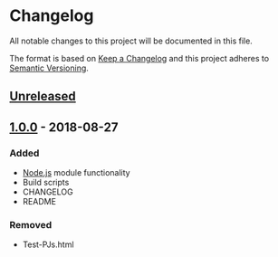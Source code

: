# Changelog
All notable changes to this project will be documented in this file.

The format is based on [Keep a Changelog](http://keepachangelog.com/en/1.0.0/)
and this project adheres to [Semantic Versioning](http://semver.org/spec/v2.0.0.html).

## [Unreleased]

## [1.0.0] - 2018-08-27

### Added

- [Node.js] module functionality
- Build scripts
- CHANGELOG
- README

### Removed

- Test-PJs.html


[Unreleased]: https://gitlab.com/gmorzycki/PJs/compare/1.0.0...HEAD
[1.0.0]: https://gitlab.com/gmorzycki/PJs/tags/1.0.0

[Node.js]: https://nodejs.org/en/